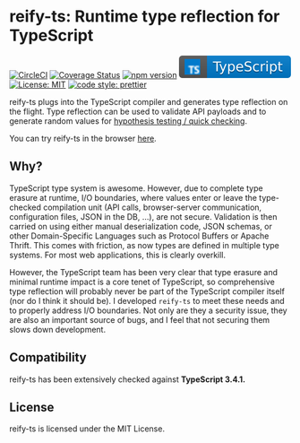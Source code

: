 # reify-ts: Runtime type reflection for TypeScript

[![CircleCI](https://circleci.com/gh/hchauvin/reify-ts/tree/master.svg?style=svg)](https://circleci.com/gh/hchauvin/reify-ts/tree/master) [![Coverage Status](https://coveralls.io/repos/github/hchauvin/reify-ts/badge.svg?branch=master)](https://coveralls.io/github/hchauvin/reify-ts?branch=master) [![npm version](https://badge.fury.io/js/reify-ts.svg)](https://badge.fury.io/js/reify-ts) [![typescript](./docs/typescript.svg)](https://aleen42.github.io/badges/src/typescript.svg) [![License: MIT](https://img.shields.io/badge/License-MIT-yellow.svg)](https://opensource.org/licenses/MIT) [![code style: prettier](https://img.shields.io/badge/code_style-prettier-ff69b4.svg)](https://github.com/prettier/prettier)

reify-ts plugs into the TypeScript compiler and generates type reflection on the flight. Type reflection can be used to validate API payloads and to generate random values for [hypothesis testing / quick checking](https://en.wikipedia.org/wiki/QuickCheck).

You can try reify-ts in the browser [here](https://hchauvin.github.io/reify-ts/).

## Why?

TypeScript type system is awesome. However, due to complete type erasure at runtime, I/O boundaries, where values enter or leave the type-checked compilation unit (API calls, browser-server communication, configuration files, JSON in the DB, &hellip;), are not secure. Validation is then carried on using either manual deserialization code, JSON schemas, or other Domain-Specific Languages such as Protocol Buffers or Apache Thrift. This comes with friction, as now types are defined in multiple type systems. For most web applications, this is clearly overkill.

However, the TypeScript team has been very clear that type erasure and minimal runtime impact is a core tenet of TypeScript, so comprehensive type reflection will probably never be part of the TypeScript compiler itself (nor do I think it should be). I developed `reify-ts` to meet these needs and to properly address I/O boundaries. Not only are they a security issue, they are also an important source of bugs, and I feel that not securing them slows down development.

## Compatibility

reify-ts has been extensively checked against **TypeScript 3.4.1.**

## License

reify-ts is licensed under the MIT License.
